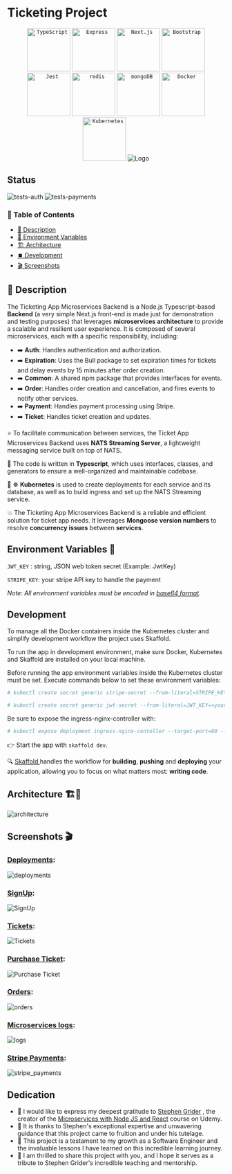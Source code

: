 # Ticketing Project

<div align="center">
  <code><img width="100" src="https://user-images.githubusercontent.com/25181517/183890598-19a0ac2d-e88a-4005-a8df-1ee36782fde1.png" alt="TypeScript" title="TypeScript"/></code>
  <code><img width="100" src="https://user-images.githubusercontent.com/25181517/183859966-a3462d8d-1bc7-4880-b353-e2cbed900ed6.png" alt="Express" title="Express"/></code>
	<code><img width="100" src="https://github.com/marwin1991/profile-technology-icons/assets/136815194/5f8c622c-c217-4649-b0a9-7e0ee24bd704" alt="Next.js" title="Next.js"/></code>
  <code><img width="100" src="https://user-images.githubusercontent.com/25181517/183898054-b3d693d4-dafb-4808-a509-bab54cf5de34.png" alt="Bootstrap" title="Bootstrap"/></code>
	<code><img width="100" src="https://user-images.githubusercontent.com/25181517/187955005-f4ca6f1a-e727-497b-b81b-93fb9726268e.png" alt="Jest" title="Jest"/></code>
	<code><img width="100" src="https://user-images.githubusercontent.com/25181517/182884894-d3fa6ee0-f2b4-4960-9961-64740f533f2a.png" alt="redis" title="redis"/></code>
	<code><img width="100" src="https://user-images.githubusercontent.com/25181517/182884177-d48a8579-2cd0-447a-b9a6-ffc7cb02560e.png" alt="mongoDB" title="mongoDB"/></code>
  <code><img width="100" src="https://user-images.githubusercontent.com/25181517/117207330-263ba280-adf4-11eb-9b97-0ac5b40bc3be.png" alt="Docker" title="Docker"/></code>
	<code><img width="100" src="https://user-images.githubusercontent.com/25181517/182534006-037f08b5-8e7b-4e5f-96b6-5d2a5558fa85.png" alt="Kubernetes" title="Kubernetes"/></code>

<img src="https://camo.githubusercontent.com/628ca9bc2b443eead4b2225a02fb0b3b8e3202fcc1a9351f265f91460e8c23ef/68747470733a2f2f6e6174732e696f2f696d672f6c6f676f2e706e67" alt="Logo" data-canonical-src="https://nats.io/img/logo.png" style="max-width: 100%;">
</div>

## Status

![tests-auth](https://github.com/sRayen/Ticketing-Microservices/workflows/tests-auth/badge.svg)
![tests-payments](https://github.com/sRayen/Ticketing-Microservices/workflows/tests-payments/badge.svg)

### 📑 Table of Contents
- [📘 Description](#description)
- [🚀 Environment Variables](#environment-varaibles)
- [🏗️ Architecture](#architecture)
- [⏹️ Development](#development)
- [🎬 Screenshots](#screenshots)



## 📘 Description <a name="description"></a>


The Ticketing App Microservices Backend is a Node.js Typescript-based **Backend** (a very simple Next.js front-end is made just for demonstration and testing purposes) that leverages **microservices architecture** to provide a scalable and resilient user experience. It is composed of several microservices, each with a specific responsibility, including:

* ➡️ **Auth**: Handles authentication and authorization.
* ➡️ **Expiration**: Uses the Bull package to set expiration times for tickets and delay events by 15 minutes after order creation.
* ➡️ **Common**: A shared npm package that provides interfaces for events.
* ➡️ **Order**: Handles order creation and cancellation, and fires events to notify other services.
* ➡️ **Payment**: Handles payment processing using Stripe.
* ➡️ **Ticket**: Handles ticket creation and updates.
  
⭐ To facilitate communication between services, the Ticket App Microservices Backend uses **NATS Streaming Server**, a lightweight messaging service built on top of NATS.

🌟 The code is written in **Typescript**, which uses interfaces, classes, and generators to ensure a well-organized and maintainable codebase.

🌟 ☸ **Kubernetes** is used to create deployments for each service and its database, as well as to build ingress and set up the NATS Streaming service.

💥 The Ticketing App Microservices Backend is a reliable and efficient solution for ticket app needs. It leverages **Mongoose version numbers** to resolve **concurrency issues** between **services**.

## Environment Variables 🔑  <a name="environment-varaibles"></a>

 `JWT_KEY` : string, JSON web token secret <string> (Example: JwtKey)

`STRIPE_KEY`: your stripe API key to handle the payment 

_Note: All environment variables must be encoded in [base64 format](https://www.base64encode.org/)._

## Development	<a name="development"></a>

To manage all the Docker containers inside the Kubernetes cluster and simplify development workflow the project uses Skaffold.

To run the app in development environment, make sure Docker, Kubernetes and Skaffold are installed on your local machine.

Before running the app environment variables inside the Kubernetes cluster must be set. Execute commands below to set these environment variables:

```bash
# kubectl create secret generic stripe-secret --from-literal=STRIPE_KEY=<your_stripe_key>

# kubectl create secret generic jwt-secret --from-literal=JWT_KEY=<your_jwt_key>
```

Be sure to expose the ingress-nginx-controller with:

```bash
# kubectl expose deployment ingress-nginx-contoller --target-port=80 --type=NodePort -n kube-system
```

👉 Start the app with `skaffold dev`.

🔍 [Skaffold ](https://skaffold.dev/) handles the workflow for **building**, **pushing** and **deploying** your application, allowing you to focus on what matters most: **writing code**.


##  Architecture 🏗️🔨 <a name="architecture"></a>

![architecture](https://github.com/SRayen/Ticketing-Microservices/assets/13922445/702adccc-3fb4-4410-acd1-957d639ef7f4)

##  Screenshots 🎬 <a name="screenshots"></a>

### <ins>Deployments</ins>:
![deployments](https://github.com/SRayen/Ticketing-Microservices/assets/13922445/e8b5fb9e-c042-4a1b-ad27-354cd2e77792)

### <ins>SignUp</ins>:
![SignUp](https://github.com/SRayen/Ticketing-Microservices/assets/13922445/24e87bba-7af6-49da-bcfd-84c78c3cdf25)

### <ins>Tickets</ins>:
![Tickets](https://github.com/SRayen/Ticketing-Microservices/assets/13922445/3b187359-8ad3-4b51-8786-c83745abc58a)

### <ins>Purchase Ticket</ins>:
![Purchase Ticket](https://github.com/SRayen/Ticketing-Microservices/assets/13922445/1ebc80eb-661e-429f-be4b-b4bfaa881f86)

### <ins>Orders</ins>:
![orders](https://github.com/SRayen/Ticketing-Microservices/assets/13922445/a289bd53-fc73-4ea5-b71f-5fe10bb8ae93)

### <ins>Microservices logs</ins>:
![logs](https://github.com/SRayen/Ticketing-Microservices/assets/13922445/3df3fc8e-d2d5-4d58-8ec6-eddb7ff97854)

### <ins>Stripe Payments</ins>:
![stripe_payments](https://github.com/SRayen/Ticketing-Microservices/assets/13922445/533b9e7c-ebd5-4c09-94f7-72f650dd04b5)

## Dedication

* 📌 I would like to express my deepest gratitude to [Stephen Grider](https://www.linkedin.com/in/stephengrider/) , the creator of the  [Microservices with Node JS and React](https://www.linkedin.com/in/stephengrider/)  course on Udemy.
* 📌 It is thanks to Stephen's exceptional expertise and unwavering guidance that this project came to fruition and under his tutelage.
* 📌 This project is a testament to my growth as a Software Engineer and the invaluable lessons I have learned on this incredible learning journey.
* 📌 I am thrilled to share this project with you, and I hope it serves as a tribute to Stephen Grider's incredible teaching and mentorship.




